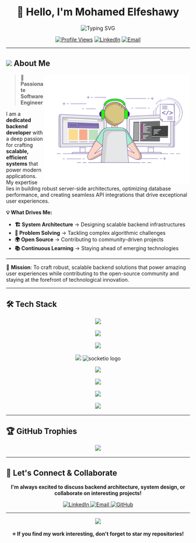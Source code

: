 <div align="center">

# 👋 Hello, I'm Mohamed Elfeshawy

<img src="https://readme-typing-svg.herokuapp.com?font=Fira+Code&size=22&duration=3000&pause=1000&color=2196F3&center=true&vCenter=true&width=500&lines=Software+Engineer;Problem+Solver;Open+Source+Enthusiast;Continuous+Learner" alt="Typing SVG" />

[![Profile Views](https://komarev.com/ghpvc/?username=elfeshawy17&color=2196F3&style=for-the-badge&label=Profile+Views)](https://github.com/elfeshawy17)
[![LinkedIn](https://img.shields.io/badge/-Mohamed%20Elfeshawy-0077B5?style=for-the-badge&logo=LinkedIn&logoColor=white&labelColor=0077B5)](https://www.linkedin.com/in/mohamed-elfeshawy-9066b11b4)
[![Email](https://img.shields.io/badge/-elfeshawy2001@gmail.com-D14836?style=for-the-badge&logo=Gmail&logoColor=white&labelColor=D14836)](mailto:elfeshawy2001@gmail.com)

</div>

---

## <img src="https://media.giphy.com/media/iY8CRBdQXODJSCERIr/giphy.gif" width="35"> About Me

<img align="right" alt="Coding" width="400" src="https://raw.githubusercontent.com/devSouvik/devSouvik/master/gif3.gif">

<div align="left">

> **🚀 Passionate Software Engineer**

I am a **dedicated backend developer** with a deep passion for crafting **scalable, efficient systems** that power modern applications. My expertise lies in building robust server-side architectures, optimizing database performance, and creating seamless API integrations that drive exceptional user experiences.

**💡 What Drives Me:**
- **🏗️ System Architecture** → Designing scalable backend infrastructures
- **🧩 Problem Solving** → Tackling complex algorithmic challenges  
- **🌍 Open Source** → Contributing to community-driven projects
- **📚 Continuous Learning** → Staying ahead of emerging technologies

---

</div>

🎯 **Mission**: To craft robust, scalable backend solutions that power amazing user experiences while contributing to the open-source community and staying at the forefront of technological innovation.

---

## 🛠️ Tech Stack

<div align="center">

<img src="https://capsule-render.vercel.app/api?type=rounded&color=gradient&customColorList=12,14,16,18,20&height=35&section=header&text=Programming%20Languages&fontSize=14&fontColor=fff" />
<p>
    <img src="https://skillicons.dev/icons?i=java,python,cpp,javascript,typescript&perline=5" />
</p>

<img src="https://capsule-render.vercel.app/api?type=rounded&color=gradient&customColorList=6,8,10,12,14&height=35&section=header&text=Backend%20Technologies&fontSize=14&fontColor=fff" />
<p>
    <img src="https://skillicons.dev/icons?i=spring,nodejs,express,graphql&perline=4" />
    <img src="https://cdn.jsdelivr.net/gh/devicons/devicon/icons/socketio/socketio-original.svg" height="48" alt="socketio logo" />
</p>

<img src="https://capsule-render.vercel.app/api?type=rounded&color=gradient&customColorList=22,24,26,28,30&height=35&section=header&text=Databases&fontSize=14&fontColor=fff" />
<p>
    <img src="https://skillicons.dev/icons?i=postgresql,mysql,mongodb&perline=3" />
</p>

<img src="https://capsule-render.vercel.app/api?type=rounded&color=gradient&customColorList=2,4,6,8,10&height=35&section=header&text=Development%20Tools&fontSize=14&fontColor=fff" />
<p>
    <img src="https://skillicons.dev/icons?i=git,github,postman&perline=3" />
</p>

</div>
</div>

---

## 🏆 GitHub Trophies

<div align="center">
    <img src="https://github-profile-trophy.vercel.app/?username=elfeshawy17&theme=tokyonight&no-frame=true&no-bg=false&margin-w=4&row=1" />
</div>

---

## 🤝 Let's Connect & Collaborate

<div align="center">

**I'm always excited to discuss backend architecture, system design, or collaborate on interesting projects!**

<p>
    <a href="https://www.linkedin.com/in/mohamed-elfeshawy-9066b11b4" target="_blank">
        <img src="https://img.shields.io/badge/LinkedIn-0077B5?style=for-the-badge&logo=linkedin&logoColor=white" alt="LinkedIn"/>
    </a>
    <a href="mailto:elfeshawy2001@gmail.com" target="_blank">
        <img src="https://img.shields.io/badge/Gmail-D14836?style=for-the-badge&logo=gmail&logoColor=white" alt="Email"/>
    </a>
    <a href="https://github.com/elfeshawy17" target="_blank">
        <img src="https://img.shields.io/badge/GitHub-181717?style=for-the-badge&logo=github&logoColor=white" alt="GitHub"/>
    </a>
</p>

---

<div align="center">
    <img src="https://capsule-render.vercel.app/api?type=waving&color=2196F3&height=100&section=footer" />
</div>

**⭐ If you find my work interesting, don't forget to star my repositories!**

</div>
